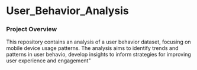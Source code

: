 # User_Behavior_Analysis

### Project Overview 

This repository contains an analysis of a user behavior dataset, focusing on mobile device usage patterns. The analysis aims to identify trends and patterns in user behavio, develop insights to inform strategies for improving user experience and engagement"
